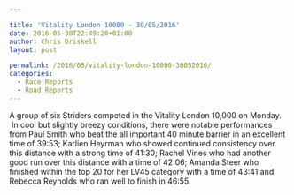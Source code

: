 ```yaml
---

title: 'Vitality London 10000 - 30/05/2016'
date: 2016-05-30T22:49:20+01:00
author: Chris Driskell
layout: post

permalink: /2016/05/vitality-london-10000-30052016/
categories:
  - Race Reports
  - Road Reports
---
```

A group of six Striders competed in the Vitality London 10,000 on Monday.  In cool but slightly breezy conditions, there were notable performances from Paul Smith who beat the all important 40 minute barrier in an excellent time of 39:53; Karlien Heyrman who showed continued consistency over this distance with a strong time of 41:30; Rachel Vines who had another good run over this distance with a time of 42:06; Amanda Steer who finished within the top 20 for her LV45 category with a time of 43:41 and Rebecca Reynolds who ran well to finish in 46:55.